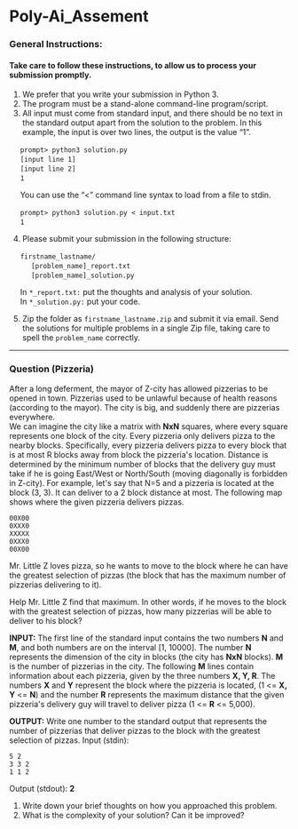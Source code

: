 # Poly-Ai_Assement

### General Instructions:
#### Take care to follow these instructions, to allow us to process your submission promptly.

1. We prefer that you write your submission in Python 3.
2. The program must be a stand-alone command-line program/script.
3. All input must come from standard input, and there should be no text in the
standard output apart from the solution to the problem.
In this example, the input is over two lines, the output is the value “1”.

&nbsp;&nbsp;&nbsp;&nbsp;&nbsp;`prompt> python3 solution.py` <br>
&nbsp;&nbsp;&nbsp;&nbsp;&nbsp;`[input line 1]` <br>
&nbsp;&nbsp;&nbsp;&nbsp;&nbsp;`[input line 2]` <br>
&nbsp;&nbsp;&nbsp;&nbsp;&nbsp;`1` <br>

&nbsp;&nbsp;&nbsp;&nbsp;&nbsp;You can use the “<” command line syntax to load from a file to stdin.

&nbsp;&nbsp;&nbsp;&nbsp;&nbsp;`prompt> python3 solution.py < input.txt` <br>
&nbsp;&nbsp;&nbsp;&nbsp;&nbsp;`1` <br>

4) Please submit your submission in the following structure:

&nbsp;&nbsp;&nbsp;&nbsp;&nbsp;`firstname_lastname/` <br>
&nbsp;&nbsp;&nbsp;&nbsp;&nbsp;&nbsp;&nbsp;&nbsp;&nbsp;&nbsp;`[problem_name]_report.txt` <br>
&nbsp;&nbsp;&nbsp;&nbsp;&nbsp;&nbsp;&nbsp;&nbsp;&nbsp;&nbsp;`[problem_name]_solution.py`

&nbsp;&nbsp;&nbsp;&nbsp;&nbsp;In `*_report.txt:` put the thoughts and analysis of your solution. <br>
&nbsp;&nbsp;&nbsp;&nbsp;&nbsp;In `*_solution.py:` put your code. <br>

5. Zip the folder as `firstname_lastname.zip` and submit it via email. Send the
solutions for multiple problems in a single Zip file, taking care to spell the
`problem_name` correctly.

<hr />

### Question (Pizzeria)
After a long deferment, the mayor of Z-city has allowed pizzerias to be opened in town. Pizzerias used to be unlawful
because of health reasons (according to the mayor). The city is big, and suddenly there are pizzerias everywhere.  <br>
We can imagine the city like a matrix with **NxN** squares, where every square represents one block of the city. Every pizzeria
only delivers pizza to the nearby blocks. Specifically, every pizzeria delivers pizza to every block that is at most R blocks
away from block the pizzeria's location. Distance is determined by the minimum number of blocks that the delivery guy must
take if he is going East/West or North/South (moving diagonally is forbidden in Z-city). For example, let's say that N=5 and a
pizzeria is located at the block (3, 3). It can deliver to a 2 block distance at most. The following map shows where the given
pizzeria delivers pizzas.
````
00X00
0XXX0
XXXXX
0XXX0
00X00
````
Mr. Little Z loves pizza, so he wants to move to the block where he can have the greatest selection of pizzas (the block that
has the maximum number of pizzerias delivering to it).<br>

Help Mr. Little Z find that maximum. In other words, if he moves to the block with the greatest selection of pizzas, how many
pizzerias will be able to deliver to his block?<br>

**INPUT:**
The first line of the standard input contains the two numbers **N** and **M**, and both numbers are on the interval [1, 10000]. The
number **N** represents the dimension of the city in blocks (the city has **NxN** blocks). **M** is the number of pizzerias in the city.
The following **M** lines contain information about each pizzeria, given by the three numbers **X, Y, R**. The numbers **X** and **Y**
represent the block where the pizzeria is located, (1 <= **X, Y** <= **N**) and the number **R** represents the maximum distance that
the given pizzeria's delivery guy will travel to deliver pizza (1 <= **R** <= 5,000). <br>

**OUTPUT:**
Write one number to the standard output that represents the number of pizzerias that deliver pizzas to the block with the
greatest selection of pizzas.
Input (stdin):
````
5 2
3 3 2
1 1 2
````
Output (stdout):
**2**


1. Write down your brief thoughts on how you approached this problem.
3. What is the complexity of your solution? Can it be improved?

